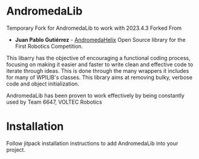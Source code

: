 # AndromedaLib

Temporary Fork for AndromedaLib to work with 2023.4.3
Forked From
* **Juan Pablo Gutiérrez** - [AndromedaHelix](https://github.com/AndromedaHelix)
Open Source library for the First Robotics Competition.

This libarry has the objective of encouraging a functional coding process, focusing on making it easier and faster to write clean and effective code to iterate through ideas. This is done through the many wrappers it includes for many of WPILIB's classes. This library aims at removing bulky, verbose code and object initialization.  

AndromedaLib has been proven to work effectively by being constantly used by Team 6647, VOLTEC Robotics

# Installation 

Follow jitpack installation instructions to add AndromedaLib into your project.


